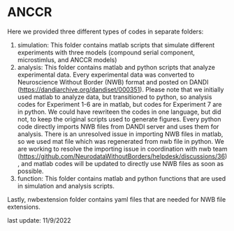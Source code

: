 # ANCCR
Here we provided three different types of codes in separate folders:
1. simulation:
  This folder contains matlab scripts that simulate different experiments with three models (compound serial component, microstimlus, and ANCCR models)
2. analysis:
  This folder contains matlab and python scripts that analyze experimental data. Every experimental data was converted to Neuroscience Without Border (NWB) format and posted on DANDI (https://dandiarchive.org/dandiset/000351).
  Please note that we initially used matlab to analyze data, but transitioned to python, so analysis codes for Experiment 1-6 are in matlab, but codes for Experiment 7 are in python. We could have rewriteen the codes in one language, but did not, to keep the original scripts used to generate figures.
  Every python code directly imports NWB files from DANDI server and uses them for analysis. There is an unresolved issue in importing NWB files in matlab, so we used mat file which was regenerated from nwb file in python. 
  We are working to resolve the importing issue in coordination with nwb team (https://github.com/NeurodataWithoutBorders/helpdesk/discussions/36), and matlab codes will be updated to directly use NWB files as soon as possible. 
3. function:
  This folder contains matlab and python functions that are used in simulation and analysis scripts.
  
Lastly, nwbextension folder contains yaml files that are needed for NWB file extensions.

last update: 11/9/2022
